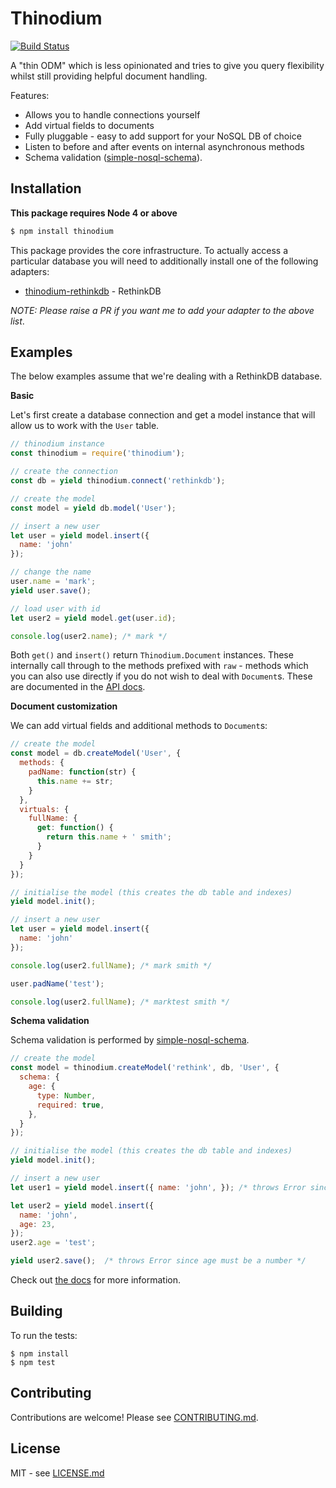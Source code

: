 # Thinodium

[![Build Status](https://travis-ci.org/hiddentao/thinodium.svg?branch=master)](http://travis-ci.org/hiddentao/thinodium)

A "thin ODM" which is less opinionated and tries to give you query flexibility 
whilst still providing helpful document handling.

Features:

* Allows you to handle connections yourself
* Add virtual fields to documents
* Fully pluggable - easy to add support for your NoSQL DB of choice
* Listen to before and after events on internal asynchronous methods
* Schema validation ([simple-nosql-schema](https://github.com/hiddentao/simple-nosql-schema)).

## Installation

**This package requires Node 4 or above**

```bash
$ npm install thinodium
```

This package provides the core infrastructure. To actually access a particular 
database you will need to additionally install one of the following adapters:

* [thinodium-rethinkdb](https://github.com/hiddentao/thinodium-rethinkdb) - RethinkDB

_NOTE: Please raise a PR if you want me to add your adapter to the above list_.


## Examples

The below examples assume that we're dealing with a RethinkDB database.

**Basic**

Let's first create a database connection and get a model instance that will 
allow us to work with the `User` table.

```js
// thinodium instance
const thinodium = require('thinodium');

// create the connection
const db = yield thinodium.connect('rethinkdb');

// create the model
const model = yield db.model('User');

// insert a new user
let user = yield model.insert({
  name: 'john'
});

// change the name
user.name = 'mark';
yield user.save();

// load user with id
let user2 = yield model.get(user.id);

console.log(user2.name); /* mark */
```

Both `get()` and `insert()` return `Thinodium.Document` instances. These internally call 
through to the methods prefixed with `raw` - methods which you can also use 
directly if you do not wish to deal with `Document`s. These are 
documented in the [API docs](https://hiddentao.github.io/thinodium).

**Document customization**

We can add virtual fields and additional methods to `Document`s:

```js
// create the model
const model = db.createModel('User', {
  methods: {
    padName: function(str) {
      this.name += str;
    } 
  },
  virtuals: {
    fullName: {
      get: function() {
        return this.name + ' smith';
      }
    }
  }
});

// initialise the model (this creates the db table and indexes)
yield model.init();

// insert a new user
let user = yield model.insert({
  name: 'john'
});

console.log(user2.fullName); /* mark smith */

user.padName('test');

console.log(user2.fullName); /* marktest smith */
```

**Schema validation**

Schema validation is performed by [simple-nosql-schema](https://github.com/hiddentao/simple-nosql-schema).

```js
// create the model
const model = thinodium.createModel('rethink', db, 'User', {
  schema: {
    age: {
      type: Number,
      required: true,
    },
  }
});

// initialise the model (this creates the db table and indexes)
yield model.init();

// insert a new user
let user1 = yield model.insert({ name: 'john', }); /* throws Error since age is missing */ 

let user2 = yield model.insert({
  name: 'john',
  age: 23,
});
user2.age = 'test';

yield user2.save();  /* throws Error since age must be a number */
```

Check out [the docs](https://hiddentao.github.io/thinodium) for more information.

## Building

To run the tests:

    $ npm install
    $ npm test

## Contributing

Contributions are welcome! Please see [CONTRIBUTING.md](https://github.com/hiddentao/thinodium/blob/master/CONTRIBUTING.md).

## License

MIT - see [LICENSE.md](https://github.com/hiddentao/thinodium/blob/master/LICENSE.md)


